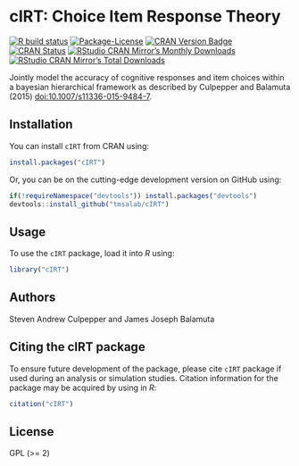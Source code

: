 
<!-- README.md is generated from README.Rmd. Please edit that file -->

# cIRT: Choice Item Response Theory

<!-- badges: start -->

[![R build
status](https://github.com/tmsalab/cIRT/workflows/R-CMD-check/badge.svg)](https://github.com/tmsalab/cIRT/actions)
[![Package-License](http://img.shields.io/badge/license-GPL%20\(%3E=2\)-brightgreen.svg?style=flat)](http://www.gnu.org/licenses/gpl-2.0.html)
[![CRAN Version
Badge](http://www.r-pkg.org/badges/version/cIRT)](https://cran.r-project.org/package=cIRT)
[![CRAN
Status](https://cranchecks.info/badges/worst/cIRT)](https://cran.r-project.org/web/checks/check_results_cIRT.html)
[![RStudio CRAN Mirror’s Monthly
Downloads](http://cranlogs.r-pkg.org/badges/cIRT?color=brightgreen)](http://www.r-pkg.org/pkg/cIRT)
[![RStudio CRAN Mirror’s Total
Downloads](http://cranlogs.r-pkg.org/badges/grand-total/cIRT?color=brightgreen)](http://www.r-pkg.org/pkg/cIRT)
<!-- badges: end -->

Jointly model the accuracy of cognitive responses and item choices
within a bayesian hierarchical framework as described by Culpepper and
Balamuta (2015) <doi:10.1007/s11336-015-9484-7>.

## Installation

You can install `cIRT` from CRAN using:

``` r
install.packages("cIRT")
```

Or, you can be on the cutting-edge development version on GitHub using:

``` r
if(!requireNamespace("devtools")) install.packages("devtools")
devtools::install_github("tmsalab/cIRT")
```

## Usage

To use the `cIRT` package, load it into *R* using:

``` r
library("cIRT")
```

## Authors

Steven Andrew Culpepper and James Joseph Balamuta

## Citing the cIRT package

To ensure future development of the package, please cite `cIRT` package
if used during an analysis or simulation studies. Citation information
for the package may be acquired by using in *R*:

``` r
citation("cIRT")
```

## License

GPL (\>= 2)
